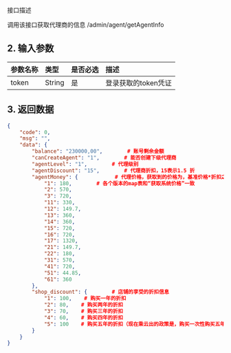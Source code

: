 接口描述

调用该接口获取代理商的信息 /admin/agent/getAgentInfo

## 2. 输入参数

| 参数名称 | 类型 | 是否必选 | 描述 |
| :--- | :--- | :--- | :--- |
| token | String | 是 | 登录获取的token凭证 |

## 3. 返回数据

```json
{
    "code": 0,
    "msg": "",
    "data": {
        "balance": "230000,00",        # 账号剩余金额
        "canCreateAgent": "1",        # 能否创建下级代理商
        "agentLevel": "1",        # 代理级别
        "agentDiscount": "15",        # 代理商折扣，15表示1.5 折
        "agentMoney": {            # 代理价格，获取到的价格为，基准价格*折扣之后的价格
            "1": 180,        # 各个版本的map表和“获取系统价格”一致
            "2": 570,
            "3": 720,
            "11": 330,
            "12": 149.7,
            "13": 360,
            "14": 360,
            "15": 720,
            "16": 720,
            "17": 1320,
            "21": 149.7,
            "22": 180,
            "31": 570,
            "41": 720,
            "51": 44.85,
            "61": 360
        },
        "shop_discount": {        # 店铺的享受的折扣信息   
            "1": 100,    # 购买一年的折扣
            "2": 80,    # 购买两年的折扣
            "3": 70,    # 购买三年的折扣
            "4": 60,    # 购买四年的折扣    
            "5": 100    # 购买五年的折扣（现在乘云出的政策是，购买一次性购买五年，永久免费）
        }
    }
}
```



